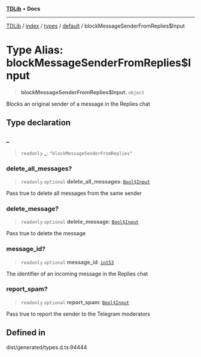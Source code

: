 [**TDLib**](../../../../../../README.md) • **Docs**

***

[TDLib](../../../../../../modules.md) / [index](../../../../../README.md) / [types](../../../README.md) / [default](../README.md) / blockMessageSenderFromReplies$Input

# Type Alias: blockMessageSenderFromReplies$Input

> **blockMessageSenderFromReplies$Input**: `object`

Blocks an original sender of a message in the Replies chat

## Type declaration

### \_

> `readonly` **\_**: `"blockMessageSenderFromReplies"`

### delete\_all\_messages?

> `readonly` `optional` **delete\_all\_messages**: [`Bool$Input`](Bool$Input.md)

Pass true to delete all messages from the same sender

### delete\_message?

> `readonly` `optional` **delete\_message**: [`Bool$Input`](Bool$Input.md)

Pass true to delete the message

### message\_id?

> `readonly` `optional` **message\_id**: [`int53`](int53.md)

The identifier of an incoming message in the Replies chat

### report\_spam?

> `readonly` `optional` **report\_spam**: [`Bool$Input`](Bool$Input.md)

Pass true to report the sender to the Telegram moderators

## Defined in

dist/generated/types.d.ts:94444
